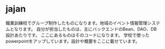 # jajan
職業訓練校でグループ制作したものになります。地域のイベント情報管理システムとなります。
自分が担当したものは、主にバックエンドのBean、DAO、DB設計あたりです。
ここにあるものはそのコードになります。
学校で使ったpowerpointをアップしています。設計や概要をここに載せています。

